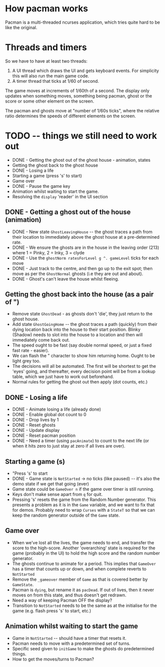 # How pacman works

Pacman is a multi-threaded ncurses application, which tries quite hard to be like the original.

# Threads and timers

So we have to have at least two threads:

1. A UI thread which draws the UI and gets keyboard events.  For simplicity this will also run the main game code.
2. A timer thread that ticks at 1/60 of second.

The game moves at increments of 1/60th of a second.  The display only updates when something moves, something being pacman, ghost or the score or some other element on the screen.

The pacman and ghosts move at "number of 1/60s ticks", where the relative ratio determines the speeds of different elements on the screen.

# TODO -- things we still need to work out

* DONE - Getting the ghost out of the ghost house - animation, states
* Getting the ghost back to the ghost house
* DONE - Losing a life
* Starting a game (press 's' to start)
* Game over
* DONE - Pause the game key
* Animation whilst waiting to start the game.
* Resolving the `display` 'reader' in the UI section

## DONE - Getting a ghost out of the house (animation)

* DONE - New state `GhostLeavingHouse` -- the ghost traces a path from their location to immediately above the ghost house at a pre-determined rate.
* DONE - We ensure the ghosts are in the house in the leaving order (213) where 1 = Pinky, 2 = Inky, 3 = clyde
* DONE - Use the `ghostNorm ratesForLevel g ^. gameLevel` ticks for each move
* DONE - Just track to the centre, and then go up to the exit spot; then move as per the `GhostNormal` ghosts (i.e they are out and about).
* DONE - Ghost's can't leave the house whilst fleeing.

## Getting the ghost back into the house (as a pair of ")

* Remove state `GhostDead` - as ghosts don't 'die', they just return to the ghost house.
* Add state `GhostGoingHome` -- the ghost traces a path (quickly) from their dying location back into the house to their start position.  Blinky (Shadow) needs to slot into the house to a location and then will immediately come back out.
* The speed ought to be fast (say double normal speed, or just a fixed fast rate - easier).
* We can flash the " character to show him returning home.  Ought to be light grey too.
* The decisions will all be automated.  The first will be shortest to get the 'eyes' going, and thereafter, every decision point will be from a lookup table, which we just have to work out beforehand.
* Normal rules for getting the ghost out then apply (dot counts, etc.)

## DONE - Losing a life

* DONE - Animate losing a life (already done)
* DONE - Enable global dot count to 0
* DONE - Drop lives by 1
* DONE - Reset ghosts
* DONE - Update display
* DONE - Reset pacman position
* DONE - Need a timer (using `pacAnimate`) to count to the next life (or when it hits zero to just stay at zero if all lives are over).

## Starting a game (s)

* "Press 's' to start
* DONE - Game state is `NotStarted` -> no ticks (like paused) -- it's also the demo state if we get that going (ever)
* Game state could be `GameOver n` if the game over timer is still running.
* Keys don't make sense apart from `q` for quit.
* Pressing 's' resets the game from the Random Number generator.  This presents a problem as it is in the `Game` variable, and we want to fix that for demos.  Probably need to wrap `Curses` with a `StateT` so that we can keep the random generator outside of the `Game` state.

## Game over

* When we've lost all the lives, the game needs to end, and transfer the score to the high-score.  Another 'overarching' state is required for the game (probably in the UI) to hold the high score and the random number generator.
* The ghosts continue to animate for a period. This implies that `GameOver` has a timer that counts up or down, and when complete reverts to `NotStarted`
* Remove the `_gameover` member of `Game` as that is covered better by `GameState`.
* Pacman is `dying`, but rename it as `pacDead`.  If out of lives, then it never moves on from this state, and thus doesn't get redrawn.
* Need a way of keeping Pacman OFF the display?
* Transition to `NotStarted` needs to be the same as at the initialise for the game (e.g. flash press 's' to start, etc.)

## Animation whilst waiting to start the game

* Game in `NotStarted`  -- should have a timer that resets it.
* Pacman needs to move with a predetermined set of turns.
* Specific seed given to `initGame` to make the ghosts do predetermined things.
* How to get the moves/turns to Pacman?
